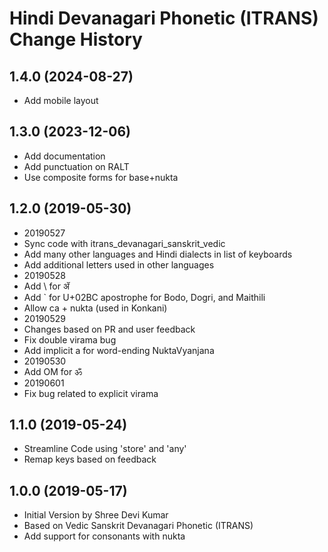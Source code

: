 Hindi Devanagari Phonetic (ITRANS) Change History
==================================

1.4.0 (2024-08-27)
---------------------------
* Add mobile layout

1.3.0 (2023-12-06)
---------------------------
* Add documentation
* Add punctuation on RALT
* Use composite forms for base+nukta

1.2.0 (2019-05-30)
---------------------------
* 20190527 
* Sync code with itrans_devanagari_sanskrit_vedic
* Add many other languages and Hindi dialects in list of keyboards
* Add additional letters used in other languages
* 20190528
* Add \ for ॲ
* Add ` for U+02BC apostrophe for Bodo, Dogri, and Maithili
* Allow ca + nukta (used in Konkani)
* 20190529
* Changes based on PR and user feedback
* Fix double virama bug
* Add implicit a for word-ending NuktaVyanjana 
* 20190530
* Add OM for ॐ
* 20190601
* Fix bug related to explicit virama

1.1.0 (2019-05-24)
---------------------------
* Streamline Code using 'store' and 'any'
* Remap keys based on feedback

1.0.0 (2019-05-17)
----------------
* Initial Version by Shree Devi Kumar
* Based on Vedic Sanskrit Devanagari Phonetic (ITRANS)
* Add support for consonants with nukta

